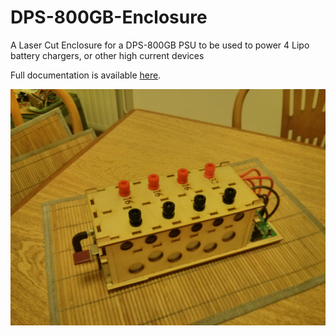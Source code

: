 # DPS-800GB-Enclosure
A Laser Cut Enclosure for a DPS-800GB PSU to be used to power 4 Lipo battery chargers, or other high current  devices

Full documentation is available [here](https://docs.google.com/document/d/1Ur0BUq02JjXGPAQBrKCh_nJV2zqGFXDlJapaJ1ta1Rg/edit?usp=sharing).

![Image of the enclosure](https://github.com/gratefulfrog/DPS-800GB-Enclosure/blob/master/Images/IMG_20161116_224552.jpg)


